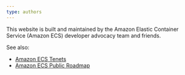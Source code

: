 ```yaml
---
type: authors
---
```


This website is built and maintained by the Amazon Elastic Container Service (Amazon ECS) developer advocacy team and friends.

See also:

- [Amazon ECS Tenets](https://github.com/aws/containers-roadmap/blob/master/PRINCIPLES.md)
- [Amazon ECS Public Roadmap](https://github.com/aws/containers-roadmap/projects/1)